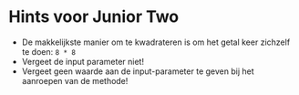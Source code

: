 # Hints voor Junior Two
* De makkelijkste manier om te kwadrateren is om het getal keer zichzelf te doen: `8 * 8`
* Vergeet de input parameter niet!
* Vergeet geen waarde aan de input-parameter te geven bij het aanroepen van de methode!